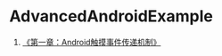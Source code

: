 # AdvancedAndroidExample

1. [《第一章：Android触摸事件传递机制》](https://github.com/ASCE1885/AdvancedAndroidExample/tree/master/ViewDemo)
